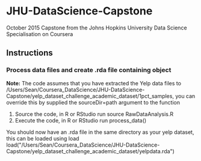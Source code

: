 # JHU-DataScience-Capstone
October 2015 Capstone from the Johns Hopkins University Data Science Specialisation on Coursera

## Instructions 

### Process data files and create .rda file containing object

**Note:** The code assumes that you have extracted the Yelp data files to /Users/Sean/Coursera_DataScience/JHU-DataScience-Capstone/yelp_dataset_challenge_academic_dataset/1pct_samples, you can override this by supplied the sourceDir=path argument to the function

1. Source the code, in R or RStudio run
		source RawDataAnalysis.R
2. Execute the code, in R or RStudio run
		process_data()

You should now have an .rda file in the same directory as your yelp dataset, this can be loaded using load
		load("/Users/Sean/Coursera_DataScience/JHU-DataScience-Capstone/yelp_dataset_challenge_academic_dataset/yelpdata.rda")
		
